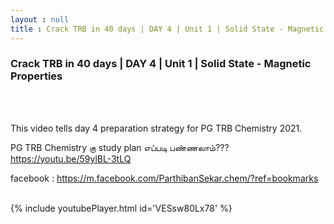 ```yaml
---
layout : null
title : Crack TRB in 40 days | DAY 4 | Unit 1 | Solid State - Magnetic Properties
---
```

<h3>Crack TRB in 40 days | DAY 4 | Unit 1 | Solid State - Magnetic Properties</h3><br>
<br><p>This video tells day 4 preparation strategy for PG TRB Chemistry 2021.

PG TRB Chemistry கு study plan எப்படி பண்ணலாம்??? 
https://youtu.be/59ylBL-3tLQ

facebook : https://m.facebook.com/ParthibanSekar.chem/?ref=bookmarks</p><br>
{% include youtubePlayer.html id='VESsw80Lx78' %}<br>
